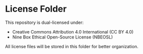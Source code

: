 # License Folder

This repository is dual-licensed under:
- Creative Commons Attribution 4.0 International (CC BY 4.0)
- Nine Box Ethical Open-Source License (NBEOSL)

All license files will be stored in this folder for better organization.
